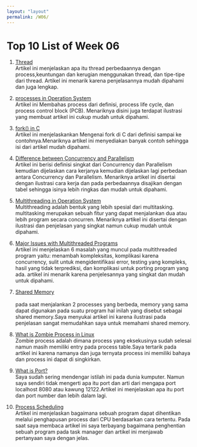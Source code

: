 ```yaml
---
layout: "layout"
permalink: /W06/
---
```


# Top 10 List of Week 06

1. [Thread](https://www.tutorialspoint.com/operating_system/os_multi_threading.htm)<br>
Artikel ini menjelaskan apa itu thread perbedaannya dengan process,keuntungan dan kerugian menggunakan thread, dan tipe-tipe dari thread.
Artikel ini menarik karena penjelasannya mudah dipahami dan juga lengkap.


2. [processes in Operation System](https://www.tutorialspoint.com/operating_system/os_processes.htm)<br>
Artikel ini Membahas process dari definisi, process life cycle, dan process control block (PCB). Menariknya disini juga terdapat ilustrasi yang
membuat artikel ini cukup mudah untuk dipahami.

3. [fork() in C](https://www.geeksforgeeks.org/fork-system-call/)<br>
Artikel ini menjelaskankan Mengenai fork di C dari definisi sampai ke contohnya.Menariknya artikel ini menyediakan banyak contoh
sehingga isi dari artikel mudah dipahami.

4. [Difference between Concurrency and Parallelism](https://www.geeksforgeeks.org/difference-between-concurrency-and-parallelism/)<br>
Artikel ini berisi definisi singkat dari Concurrency dan Parallelism kemudian dijelaskan cara kerjanya kemudian dijelaskan lagi perbedaan antara Concurrency dan Parallelism.
Menariknya artikel ini disertai dengan ilustrasi cara kerja dan pada perbedaannya disajikan dengan tabel sehingga isinya lebih ringkas dan mudah untuk dipahami.

5. [Multithreading in Operation System](https://www.geeksforgeeks.org/multithreading-in-operating-system/)<br>
Multithreading adalah bentuk yang lebih spesial dari multitasking. multitasking merupakan sebuah fitur yang dapat menjalankan dua atau lebih program
secara concurren. Menariknya artikel ini disertai dengan ilustrasi dan penjelasan yang singkat namun cukup mudah untuk dipahami.

6. [Major Issues with Multithreaded Programs](https://www.tutorialspoint.com/major-issues-with-multi-threaded-programs)<br>
Artikel ini menjelaskan 6 masalah yang muncul pada multithreaded program yaitu: menambah kompleksitas, komplikasi karena concurrency,
sulit untuk mengidentifikasi error, testing yang kompleks, hasil yang tidak terprediksi, dan komplikasi untuk porting program yang ada.
artikel ini menarik karena penjelesannya yang singkat dan mudah untuk dipahami.

7. [Shared Memory](https://www.csl.mtu.edu/cs4411.ck/www/NOTES/process/shm/what-is-shm.html)<br>\
pada saat menjalankan 2 processes yang berbeda, memory yang sama dapat digunakan pada suatu program hal inilah yang disebut sebagai 
shared memory.Saya menyukai artikel ini karena ilustrasi pada penjelasan sangat memudahkan saya untuk memahami shared memory.

8. [What is Zombie Process in Linux](https://www.tutorialspoint.com/what-is-zombie-process-in-linux)<br>
Zombie process adalah dimana process yang eksekusinya sudah selesai namun masih memiliki entry pada process table.Saya tertarik pada artikel ini
karena namanya dan juga ternyata process ini memiliki bahaya dan process ini dapat di singkirkan.

9. [What is Port?](https://www.cloudflare.com/learning/network-layer/what-is-a-computer-port/)<br>
Saya sudah sering mendengar istilah ini pada dunia kumputer. Namun saya sendiri tidak mengerti apa itu port dan arti dari mengapa port localhost 8080
atau kawung 12122.Artikel ini menjelaskan apa itu port dan port number dan lebih dalam lagi.

10. [Process Scheduling](https://www.tutorialspoint.com/operating_system/os_process_scheduling.htm)<br>
Artikel ini menjelaskan bagaimana sebuah program dapat dihentikan melalui penghapusan process dari CPU berdasarkan cara tertentu.
Pada saat saya membaca artikel ini saya terbayang bagaimana penghentian sebuah program pada task manager dan artikel ini menjawab pertanyaan saya dengan jelas.

